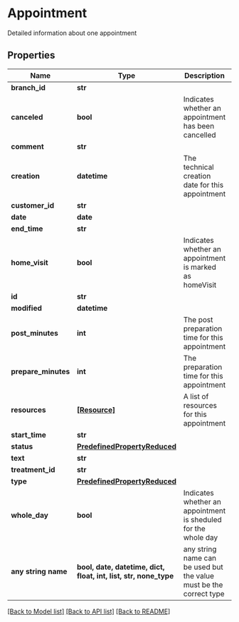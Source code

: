 # Appointment

Detailed information about one appointment

## Properties
Name | Type | Description | Notes
------------ | ------------- | ------------- | -------------
**branch_id** | **str** |  | [optional] 
**canceled** | **bool** | Indicates whether an appointment has been cancelled | [optional] 
**comment** | **str** |  | [optional] 
**creation** | **datetime** | The technical creation date for this appointment | [optional] 
**customer_id** | **str** |  | [optional] 
**date** | **date** |  | [optional] 
**end_time** | **str** |  | [optional] 
**home_visit** | **bool** | Indicates whether an appointment is marked as homeVisit | [optional] 
**id** | **str** |  | [optional] 
**modified** | **datetime** |  | [optional] 
**post_minutes** | **int** | The post preparation time for this appointment | [optional] 
**prepare_minutes** | **int** | The preparation time for this appointment | [optional] 
**resources** | [**[Resource]**](Resource.md) | A list of resources for this appointment | [optional] 
**start_time** | **str** |  | [optional] 
**status** | [**PredefinedPropertyReduced**](PredefinedPropertyReduced.md) |  | [optional] 
**text** | **str** |  | [optional] 
**treatment_id** | **str** |  | [optional] 
**type** | [**PredefinedPropertyReduced**](PredefinedPropertyReduced.md) |  | [optional] 
**whole_day** | **bool** | Indicates whether an appointment is sheduled for the whole day | [optional] 
**any string name** | **bool, date, datetime, dict, float, int, list, str, none_type** | any string name can be used but the value must be the correct type | [optional]

[[Back to Model list]](../README.md#documentation-for-models) [[Back to API list]](../README.md#documentation-for-api-endpoints) [[Back to README]](../README.md)


